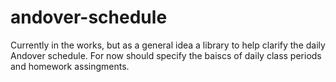 # andover-schedule
Currently in the works, but as a general idea a library to help clarify the daily Andover schedule. For now should specify the baiscs of daily class periods and homework assingments.
